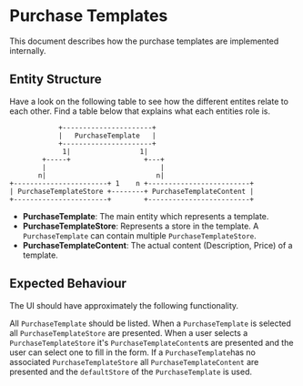 # Purchase Templates

This document describes how the purchase templates are implemented internally. 

## Entity Structure

Have a look on the following table to see how the different entites relate to each other. Find a table below that explains what each entities role is.

                +----------------------+                    
                |   PurchaseTemplate   |                    
                +----------------------+                    
                 1|                 1|                      
            +-----+                  +---+                  
            |                            |                  
           n|                           n|                  
    +-----------------------+ 1    n +-------------------------+
    | PurchaseTemplateStore +--------+ PurchaseTemplateContent |
    +-----------------------+        +-------------------------+

- **PurchaseTemplate**: The main entity which represents a template. 
- **PurchaseTemplateStore**: Represents a store in the template. A `PurchaseTemplate` can contain multiple `PurchaseTemplateStore`.
- **PurchaseTemplateContent**: The actual content (Description, Price) of a template. 

## Expected Behaviour

The UI should have approximately the following functionality. 

All `PurchaseTemplate` should be listed. When a `PurchaseTemplate` is selected all `PurchaseTemplateStore` are presented. When a user selects a `PurchaseTemplateStore` it's `PurchaseTemplateContent`s are presented and the user can select one to fill in the form.
If a `PurchaseTemplate`has no associated `PurchaseTemplateStore` all `PurchaseTemplateContent` are presented and the `defaultStore` of the `PurchaseTemplate` is used. 